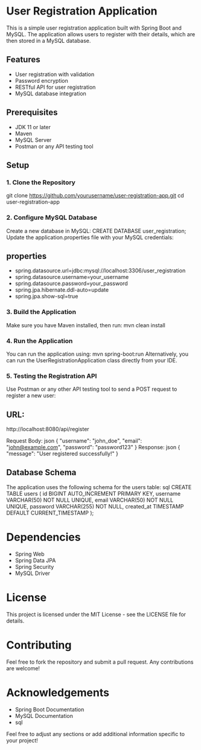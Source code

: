 # User Registration Application

This is a simple user registration application built with Spring Boot and MySQL. The application allows users to register with their details, which are then stored in a MySQL database.

## Features

- User registration with validation
- Password encryption
- RESTful API for user registration
- MySQL database integration

## Prerequisites

- JDK 11 or later
- Maven
- MySQL Server
- Postman or any API testing tool

## Setup

### 1. Clone the Repository

git clone https://github.com/yourusername/user-registration-app.git
cd user-registration-app

### 2. Configure MySQL Database
Create a new database in MySQL:
CREATE DATABASE user_registration;
Update the application.properties file with your MySQL credentials:

## properties
- spring.datasource.url=jdbc:mysql://localhost:3306/user_registration
- spring.datasource.username=your_username
- spring.datasource.password=your_password
- spring.jpa.hibernate.ddl-auto=update
- spring.jpa.show-sql=true

### 3. Build the Application
Make sure you have Maven installed, then run:
mvn clean install

### 4. Run the Application
You can run the application using:
mvn spring-boot:run
Alternatively, you can run the UserRegistrationApplication class directly from your IDE.

### 5. Testing the Registration API
Use Postman or any other API testing tool to send a POST request to register a new user:

## URL:
http://localhost:8080/api/register

Request Body:
json
{
    "username": "john_doe",
    "email": "john@example.com",
    "password": "password123"
}
Response:
json
{
    "message": "User registered successfully!"
}

## Database Schema
The application uses the following schema for the users table:
sql
CREATE TABLE users (
    id BIGINT AUTO_INCREMENT PRIMARY KEY,
    username VARCHAR(50) NOT NULL UNIQUE,
    email VARCHAR(50) NOT NULL UNIQUE,
    password VARCHAR(255) NOT NULL,
    created_at TIMESTAMP DEFAULT CURRENT_TIMESTAMP
);

# Dependencies
- Spring Web
- Spring Data JPA
- Spring Security
- MySQL Driver


# License
This project is licensed under the MIT License - see the LICENSE file for details.

# Contributing
Feel free to fork the repository and submit a pull request. Any contributions are welcome!

# Acknowledgements
- Spring Boot Documentation
- MySQL Documentation
- sql

Feel free to adjust any sections or add additional information specific to your project!


